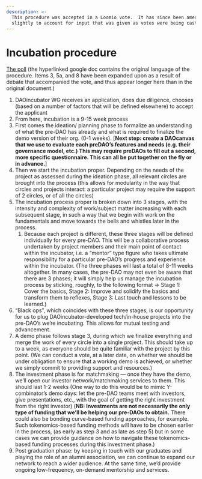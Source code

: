 ```yaml
---
description: >-
  This procedure was accepted in a Loomio vote.  It has since been amended
  slightly to account for input that was given as votes were being cast
---
```


# Incubation procedure

[The poll](https://www.loomio.org/d/XWlsrdyG/incubation-procedure-vote?membership_token=dALM2YcSv2XiLJ6Ai1iaYv9J&utm_campaign=discussion_mailer&utm_medium=email&utm_source=discussion_announced) \(the hyperlinked google doc contains the original language of the procedure.  Items 3, 5a, and 8 have been expanded upon as a result of debate that accompanied the vote, and thus appear longer here than in the original document.\)



1. DAOincubator WG receives an application, does due diligence, chooses \(based on a number of factors that will be defined elsewhere\) to accept the applicant
2. From here, incubation is a 9-15 week process
3. First comes the ideation/ planning phase to formalize an understanding of what the pre-DAO has already and what is required to finalize the demo version of their org.  \(0-1 weeks\). \[**Next step: create a DAOcanvas that we use to evaluate each preDAO’s features and needs \(e.g. their governance model, etc.\)  This may require preDAOs to fill out a second, more specific questionnaire.  This can all be put together on the fly or in advance.**\]
4. Then we start the incubation proper.  Depending on the needs of the project as assessed during the ideation phase, all relevant circles are brought into the process \(this allows for modularity in the way that circles and projects interact: a particular project may require the support of 2 circles, or of all the circles\)
5. The incubation process proper is broken down into 3 stages, with the intensity and complexity of work/subject matter increasing with each subsequent stage, in such a way that we begin with work on the fundamentals and move towards the bells and whistles later in the process.
   1. Because each project is different, these three stages will be defined individually for every pre-DAO. This will be a collaborative process undertaken by project members and their main point of contact within the incubator, i.e. a “mentor” type figure who takes ultimate responsibility for a particular pre-DAO’s progress and experience within the incubator.  \(The three phases will last a total of 8-11 weeks altogether. In many cases, the pre-DAO may not even be aware that there are 3 phases; it will simply help us manage the incubation process by sticking, roughly, to the following format → Stage 1: Cover the basics, Stage 2: Improve and solidify the basics and transform them to reflexes, Stage 3: Last touch and lessons to be learned.\)
6. “Black ops”, which coincides with these three stages, is our opportunity for us to plug DAOincubator-developed tech/in-house projects into the pre-DAO’s we’re incubating.  This allows for mutual testing and advancement.
7. A demo phase follows stage 3, during which we finalize everything and merge the work of every circle into a single project. This should take up to a week, as everyone should be quite familiar with the project by this point.  \(We can conduct a vote, at a later date, on whether we should be under obligation to ensure that a working demo is achieved, or whether we simply commit to providing support and resources.\)
8. The investment phase is for matchmaking — once they have the demo, we’ll open our investor network/matchmaking services to them.  This should last 1-2 weeks \(One way to do this would be to mimic Y-combinator’s demo days: let the pre-DAO teams meet with investors, give presentations, etc., with the goal of getting the right investment from the right investor\) \(**NB: Investments are not necessarily the only type of funding that we’ll be helping our pre-DAOs to obtain.**  There could also be bonding curve-based funding approaches, for example.  Such tokenomics-based funding methods will have to be chosen earlier in the process, \(as early as step 3 and as late as step 5\) but in some cases we can provide guidance on how to navigate these tokenomics-based funding processes during this investment phase.\)
9. Post graduation phase: by keeping in touch with our graduates and playing the role of an alumni association, we can continue to expand our network to reach a wider audience.  At the same time, we’d provide ongoing low-frequency, on-demand mentorship and services.



